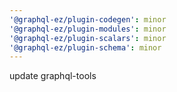 ```yaml
---
'@graphql-ez/plugin-codegen': minor
'@graphql-ez/plugin-modules': minor
'@graphql-ez/plugin-scalars': minor
'@graphql-ez/plugin-schema': minor
---
```


update graphql-tools
